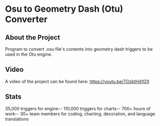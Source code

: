 # Osu to Geometry Dash (Otu) Converter
## About the Project
Program to convert .osu file's contents into geometry dash triggers to be used in the Otu engine.
## Video
A video of the project can be found here: https://youtu.be/TOzktHd1G1I
## Stats
35,000 triggers for engine--
110,000 triggers for charts--
700+ hours of work--
30+ team members for coding, charting, decoration, and language translations
